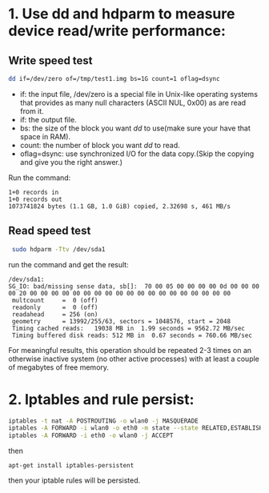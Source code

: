 # 1. Use dd and hdparm to measure device read/write performance:
## Write speed test
``` bash
dd if=/dev/zero of=/tmp/test1.img bs=1G count=1 oflag=dsync
```
* if: the input file, /dev/zero is a special file in Unix-like operating systems that provides as many null characters (ASCII NUL, 0x00) as are read from it.
* if: the output file.
* bs: the size of the block you want *dd* to use(make sure your have that space in RAM).
* count: the number of block you want *dd* to read.
* oflag=dsync: use synchronized I/O for the data copy.(Skip the copying and give you the right answer.)

Run the command:
```
1+0 records in
1+0 records out
1073741824 bytes (1.1 GB, 1.0 GiB) copied, 2.32698 s, 461 MB/s
```

## Read speed test
``` bash
 sudo hdparm -Ttv /dev/sda1
```
run the command and get the result:
```
/dev/sda1:
SG_IO: bad/missing sense data, sb[]:  70 00 05 00 00 00 00 0d 00 00 00 00 20 00 00 00 00 00 00 00 00 00 00 00 00 00 00 00 00 00 00 00
 multcount     =  0 (off)
 readonly      =  0 (off)
 readahead     = 256 (on)
 geometry      = 13992/255/63, sectors = 1048576, start = 2048
 Timing cached reads:   19038 MB in  1.99 seconds = 9562.72 MB/sec
 Timing buffered disk reads: 512 MB in  0.67 seconds = 760.66 MB/sec
```
For meaningful results, this operation should be repeated 2-3 times on an otherwise 
inactive system (no other active processes) with at least a couple of megabytes of free memory.




# 2. Iptables and rule persist:
``` bash
iptables -t nat -A POSTROUTING -o wlan0 -j MASQUERADE
iptables -A FORWARD -i wlan0 -o eth0 -m state --state RELATED,ESTABLISHED -j ACCEPT
iptables -A FORWARD -i eth0 -o wlan0 -j ACCEPT
```
then
```
apt-get install iptables-persistent
```
then your iptable rules will be persisted.
